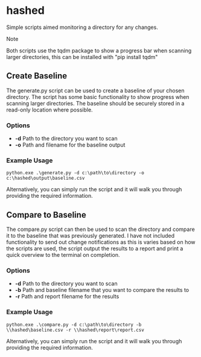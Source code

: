 # hashed
Simple scripts aimed monitoring a directory for any changes.

> [!NOTE]
> Both scripts use the tqdm package to show a progress bar when scanning larger directories, this can be installed with "pip install tqdm"

## Create Baseline
The generate.py script can be used to create a baseline of your chosen directory. The script has some basic functionality to show progress when scanning larger directories. The baseline should be securely stored in a read-only location where possible.

### Options
- **-d**  Path to the directory you want to scan
- **-o**  Path and filename for the baseline output

### Example Usage
```
python.exe .\generate.py -d c:\path\to\directory -o c:\hashed\output\baseline.csv
```

Alternatively, you can simply run the script and it will walk you through providing the required information.

## Compare to Baseline
The compare.py script can then be used to scan the directory and compare it to the baseline that was previously generated. I have not included functionality to send out change notifications as this is varies based on how the scripts are used, the script output the results to a report and print a quick overview to the terminal on completion.

### Options
- **-d**  Path to the directory you want to scan
- **-b**  Path and baseline filename that you want to compare the results to
- **-r**  Path and report filename for the results

### Example Usage
```
python.exe .\compare.py -d c:\path\to\directory -b \\hashed\baseline.csv -r \\hashed\report\report.csv
```

Alternatively, you can simply run the script and it will walk you through providing the required information.
